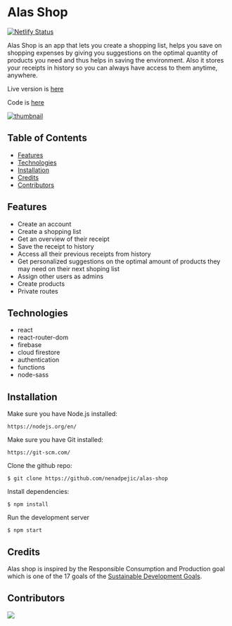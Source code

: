 # Alas Shop

[![Netlify Status](https://api.netlify.com/api/v1/badges/557815e8-f7a6-4053-ac53-f5661ae4a0c7/deploy-status)](https://app.netlify.com/sites/alas-shop/deploys)

Alas Shop is an app that lets you create a shopping list, helps you save on shopping expenses by giving you suggestions on the optimal quantity of products you need and thus helps in saving the environment. Also it stores your receipts in history so you can always have access to them anytime, anywhere.

Live version is [here](https://alas-shop.netlify.app)

Code is [here](https://github.com/nenadpejic/alas-shop)

[![thumbnail](https://user-images.githubusercontent.com/50808282/103437246-97403300-4c25-11eb-89ba-f991260c1925.jpg)](https://alas-shop.netlify.app)

## Table of Contents

- [Features](#features)
- [Technologies](#technologies)
- [Installation](#installation)
- [Credits](#credits)
- [Contributors](#contributors)

## Features

- Create an account
- Create a shopping list
- Get an overview of their receipt
- Save the receipt to history
- Access all their previous receipts from history
- Get personalized suggestions on the optimal amount of products they may need on their next shoping list
- Assign other users as admins
- Create products
- Private routes

## Technologies

- react
- react-router-dom
- firebase
- cloud firestore
- authentication
- functions
- node-sass

## Installation

Make sure you have Node.js installed:
```
https://nodejs.org/en/
```

Make sure you have Git installed:
```
https://git-scm.com/
```

Clone the github repo:
```
$ git clone https://github.com/nenadpejic/alas-shop
```

Install dependencies:
```
$ npm install
```

Run the development server
```
$ npm start
```

## Credits

Alas shop is inspired by the Responsible Consumption and Production goal which is one of the 17 goals of the [Sustainable Development Goals](https://sdgs.un.org/goals).

## Contributors
<a href="https://github.com/nenadpejic/alas-shop/graphs/contributors">
  <img src="https://contrib.rocks/image?repo=nenadpejic/alas-shop" />
</a>
